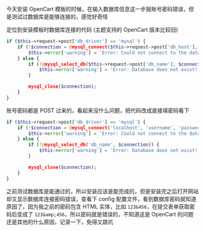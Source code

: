 <!-- title:数据库密码包含 HTML 实体的一个小坑 -->

今天安装 OpenCart 模板的时候，在输入数据库信息这一步报账号密码错误，但是测试过数据库是能够连接的，感觉好奇怪

定位到安装模板时数据库连接的代码 (主题支持的 OpenCart 版本比较旧)

```php
if ($this->request->post['db_driver'] == 'mysql') {
	if (!$connection = @mysql_connect($this->request->post['db_host'], $this->request->post['db_user'], $this->request->post['db_password'])) {
		$this->error['warning'] = 'Error: Could not connect to the database please make sure the database server, username and password is correct!';
	} else {
		if (!@mysql_select_db($this->request->post['db_name'], $connection)) {
			$this->error['warning'] = 'Error: Database does not exist!';
		}

		mysql_close($connection);
	}
}
```

账号密码都是 POST 过来的，看起来没什么问题，把代码改成直接填密码看下

```php
if ($this->request->post['db_driver'] == 'mysql') {
	if (!$connection = @mysql_connect('localhost', 'username', 'password')) {
		$this->error['warning'] = 'Error: Could not connect to the database please make sure the database server, username and password is correct!';
	} else {
		if (!@mysql_select_db('db_name', $connection)) {
			$this->error['warning'] = 'Error: Database does not exist!';
		}

		mysql_close($connection);
	}
}
```

之前测试数据库是能通过的，所以安装应该是能完成的，但是安装完之后打开网站却又显示数据库连接密码错误，查看下 config 配置文件，看到数据库密码就知道原因了，因为我之前的密码包含 HTML 实体，比如 `123&456`，在提交表单获取密码后变成了 `123&amp;456`，所以密码就是错误的，不知道这是 OpenCart 的问题还是其他的什么原因，记录一下，免得又跳坑